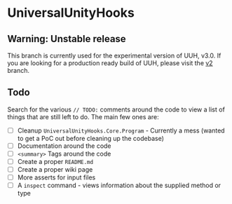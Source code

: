 # UniversalUnityHooks

## Warning: Unstable release

This branch is currently used for the experimental version of UUH, v3.0. If you are looking for a production ready build of UUH, please visit the [v2](https://github.com/UserR00T/UniversalUnityHooks/tree/v2) branch.

## Todo
Search for the various `// TODO:` comments around the code to view a list of things that are still left to do. The main few ones are:

- [ ] Cleanup `UniversalUnityHooks.Core.Program` - Currently a mess (wanted to get a PoC out before cleaning up the codebase)  
- [ ] Documentation around the code  
- [ ] `<summary>` Tags around the code  
- [ ] Create a proper `README.md`  
- [ ] Create a proper wiki page  
- [ ] More asserts for input files  
- [ ] A `inspect` command - views information about the supplied method or type